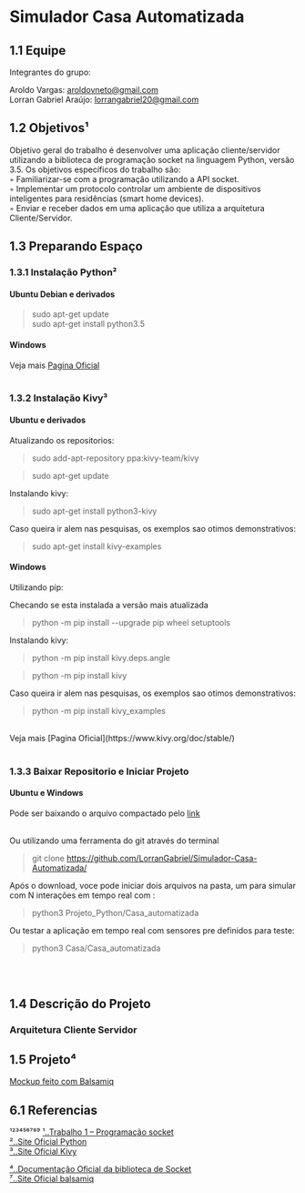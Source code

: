 # Simulador Casa Automatizada




## 1.1 Equipe

Integrantes do grupo:

Aroldo Vargas: aroldovneto@gmail.com<br>
Lorran Gabriel Araújo: lorrangabriel20@gmail.com


## 1.2 Objetivos¹

Objetivo geral do trabalho é desenvolver uma aplicação cliente/servidor utilizando a biblioteca de
programação socket na linguagem Python, versão 3.5.
Os objetivos específicos do trabalho são:<br>
◦ Familiarizar-se com a programação utilizando a API socket.<br>
◦ Implementar um protocolo controlar um ambiente de dispositivos inteligentes para residências
(smart home devices).<br>
◦ Enviar e receber dados em uma aplicação que utiliza a arquitetura Cliente/Servidor.


## 1.3 Preparando Espaço

### 1.3.1 Instalação Python² 

#### Ubuntu Debian e derivados

>sudo apt-get update<br>
>sudo apt-get install python3.5<br>

#### Windows

Veja mais [Pagina Oficial](https://www.python.org/downloads/windows/)
<br>
<br>

### 1.3.2 Instalação Kivy³

#### Ubuntu e derivados 

Atualizando os repositorios:<br>
>sudo add-apt-repository ppa:kivy-team/kivy<br>

>sudo apt-get update<br>

Instalando kivy: <br>

>sudo apt-get install python3-kivy<br>

Caso queira ir alem nas pesquisas, os exemplos sao otimos demonstrativos:<br>

>sudo apt-get install kivy-examples

#### Windows

Utilizando pip:

Checando se esta instalada a versão mais atualizada<br>

>python -m pip install --upgrade pip wheel setuptools<br>

Instalando kivy: <br>

>python -m pip install kivy.deps.angle<br>

>python -m pip install kivy<br>

Caso queira ir alem nas pesquisas, os exemplos sao otimos demonstrativos:<br>

>python -m pip install kivy_examples<br>

<br>
Veja mais [Pagina Oficial](https://www.kivy.org/doc/stable/)
<br>
<br>

### 1.3.3 Baixar Repositorio e Iniciar Projeto

#### Ubuntu e Windows

Pode ser baixando o arquivo compactado pelo [link](https://github.com/LorranGabriel/Simulador-Casa-Automatizada/)<br><br>

Ou utilizando uma ferramenta do git através do terminal<br>
>git clone https://github.com/LorranGabriel/Simulador-Casa-Automatizada/<br>

Após o download, voce pode iniciar dois arquivos na pasta, um para simular com N interações em tempo real com :<br>

>python3 Projeto_Python/Casa_automatizada<br>

Ou testar a aplicação em tempo real com sensores pre definidos para teste:<br>

>python3 Casa/Casa_automatizada<br>
<br>
<br>

## 1.4 Descrição do Projeto

### Arquitetura Cliente Servidor 




## 1.5 Projeto⁴

[Mockup feito com Balsamiq](Projeto/ProjetoSistemaCasa.pdf)


## 6.1 Referencias
 ¹²³⁴⁵⁶⁷⁸⁹ 
[¹..Trabalho 1 – Programação socket](Trabalho01_Programaçãosocket.pdf)<br>
[²..Site Oficial Python](https://www.python.org/)<br>
[³..Site Oficial Kivy](https://kivy.org/)<br>

[⁴..Documentação Oficial da biblioteca de Socket](https://wiki.python.org.br/SocketBasico)<br>
[⁷..Site Oficial balsamiq](https://balsamiq.com/)<br>
